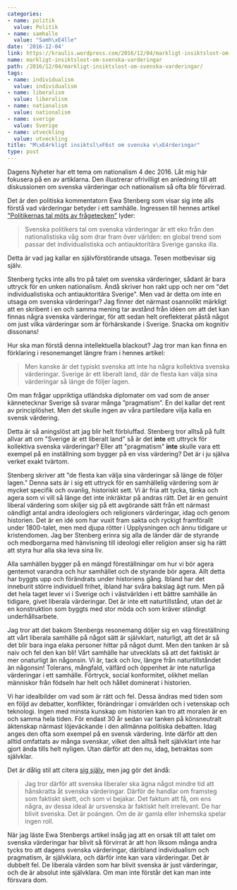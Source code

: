 ```yaml
---
categories:
- name: politik
  value: Politik
- name: samhalle
  value: "Samh\xE4lle"
date: '2016-12-04'
link: https://kraulis.wordpress.com/2016/12/04/markligt-insiktslost-om-svenska-varderingar/
name: markligt-insiktslost-om-svenska-varderingar
path: /2016/12/04/markligt-insiktslost-om-svenska-varderingar/
tags:
- name: individualism
  value: individualism
- name: liberalism
  value: liberalism
- name: nationalism
  value: nationalism
- name: sverige
  value: Sverige
- name: utveckling
  value: utveckling
title: "M\xE4rkligt insiktsl\xF6st om svenska v\xE4rderingar"
type: post
---
```

Dagens Nyheter har ett tema om nationalism 4 dec 2016. Låt mig här fokusera på en av artiklarna. Den illustrerar  ofrivilligt en anledning till att diskussionen om svenska värderingar och nationalism så ofta blir förvirrad.

Det är den politiska kommentatorn Ewa Stenberg som visar sig inte alls förstå vad värderingar betyder i ett samhälle. Ingressen till hennes artikel ["Politikernas tal möts av frågetecken"](http://www.dn.se/nyheter/sverige/ewa-stenberg-politikernas-tal-mots-av-fragetecken/) lyder:

> Svenska politikers tal om svenska värderingar är ett eko från den nationalistiska våg som drar fram över världen: en global trend som passar det individualistiska och antiauktoritära Sverige ganska illa.

Detta är vad jag kallar en självförstörande utsaga. Tesen motbevisar sig själv.

Stenberg tycks inte alls tro på talet om svenska värderinger, sådant är bara uttryck för en unken nationalism. Ändå skriver hon rakt upp och ner om "det individualistiska och antiauktoritära Sverige". Men vad är detta om inte en utsaga om svenska värderingar? Jag finner det närmast osannolikt märkligt att en skribent i en och samma mening tar avstånd från idéen om att det kan finnas några svenska värderingar, för att sedan helt oreflekterat påstå något om just vilka värderingar som är förhärskande i Sverige. Snacka om kognitiv dissonans!

Hur ska man förstå denna intellektuella blackout? Jag tror man kan finna en förklaring i resonemanget längre fram i hennes artikel:

> Men kanske är det typiskt svenska att inte ha några kollektiva svenska värderingar. Sverige är ett liberalt land, där de flesta kan välja sina värderingar så länge de följer lagen.

Om man frågar uppriktiga utländska diplomater om vad som de anser kännetecknar Sverige så svarar många ”pragmatism”. En del kallar det rent av principlöshet. Men det skulle ingen av våra partiledare vilja kalla en svensk värdering.

Detta är så aningslöst att jag blir helt förbluffad. Stenberg tror alltså på fullt allvar att om "Sverige är ett liberalt land" så är det **inte** ett uttryck för kollektiva svenska värderingar? Eller att "pragmatism" **inte** skulle vara ett exempel på en inställning som bygger på en viss värdering? Det är i ju själva verket exakt tvärtom.

Stenberg skriver att "de flesta kan välja sina värderingar så länge de följer lagen." Denna sats är i sig ett uttryck för en samhällelig värdering som är mycket specifik och ovanlig, historiskt sett. Vi är fria att tycka, tänka och agera som vi vill så länge det inte inkräktar på andras rätt. Det är en genuint liberal värdering som skiljer sig på ett avgörande sätt från ett närmast oändligt antal andra ideologiers och religioners värderingar, idag och genom historien. Det är en idé som har vuxit fram sakta och ryckigt framförallt under 1800-talet, men med djupa rötter i Upplysningen och ännu tidigare ur kristendomen. Jag ber Stenberg erinra sig alla de länder där de styrande och medborgarna med hänvisning till ideologi eller religion anser sig ha rätt att styra hur alla ska leva sina liv.

Alla samhällen bygger på en mängd föreställningar om hur vi bör agera gentemot varandra och hur samhället och de styrande bör agera. Allt detta har byggts upp och förändrats under historiens gång. Ibland har det inneburit större individuell frihet, ibland har svåra bakslag ägt rum. Men på det hela taget lever vi i Sverige och i västvärlden i ett bättre samhälle än tidigare, givet liberala värderingar. Det är inte ett naturtillstånd, utan det är en konstruktion som byggts med stor möda och som kräver ständigt underhållsarbete.

Jag tror att det bakom Stenbergs resonemang döljer sig en vag föreställning att vårt liberala samhälle på något sätt är självklart, naturligt, att det är så det blir bara inga elaka personer hittar på något dumt. Men den tanken är så naiv och fel den kan bli! Vårt samhälle har utvecklats så att det faktiskt är mer onaturligt än någonsin. Vi är, tack och lov, längre från naturtillståndet än någonsin! Tolerans, mångfald, välfärd och öppenhet är inte naturliga värderingar i ett samhälle. Förtryck, social konformitet, olikhet mellan människor från födseln har helt och hållet dominerat i historien.

Vi har idealbilder om vad som är rätt och fel. Dessa ändras med tiden som en följd av debatter, konflikter, förändringar i omvärlden och i vetenskap och teknologi. Ingen med minsta kunskap om historien kan tro att moralen är en och samma hela tiden. För endast 30 år sedan var tanken på könsneutralt äktenskap närmast löjeväckande i den allmänna politiska debatten. Idag anges den ofta som exempel på en svensk värdering. Inte därför att den alltid omfattats av många svenskar, vilket den alltså helt självklart inte har gjort ända tills helt nyligen. Utan därför att den nu, idag, betraktas som självklar.

Det är dålig stil att citera [sig själv](/posts/), men jag gör det ändå:

> Jag tror därför att svenska liberaler ska ägna något mindre tid att hånskratta åt svenska värderingar. Därför de handlar om framsteg som faktiskt skett, och som vi bejakar. Det faktum att få, om ens några, av dessa ideal är ursvenska är faktiskt helt irrelevant. De har blivit svenska. Det är poängen. Om de är gamla eller inhemska spelar ingen roll.

När jag läste Ewa Stenbergs artikel insåg jag att en orsak till att talet om svenska värderingar har blivit så förvirrat är att hon liksom många andra tycks tro att dagens svenska värderingar, däribland individualism och pragmatism, är självklara, och därför inte kan vara värderingar. Det är dubbelt fel. De liberala värden som har blivit svenska är just värderingar, och de är absolut inte självklara. Om man inte förstår det kan man inte försvara dom.

